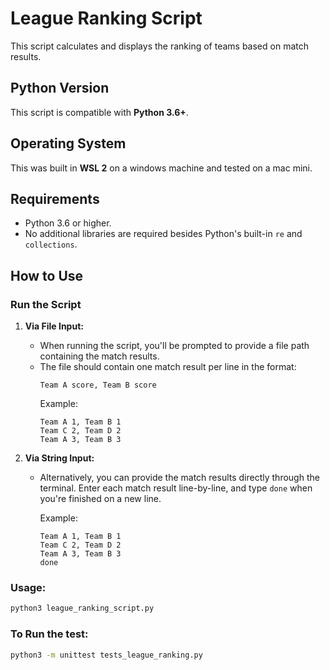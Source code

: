 # League Ranking Script

This script calculates and displays the ranking of teams based on match results.

## Python Version
This script is compatible with **Python 3.6+**.

## Operating System
This was built in **WSL 2** on a windows machine and tested on a mac mini. 

## Requirements
- Python 3.6 or higher.
- No additional libraries are required besides Python's built-in `re` and `collections`.

## How to Use

### Run the Script

1. **Via File Input:**
   - When running the script, you'll be prompted to provide a file path containing the match results.
   - The file should contain one match result per line in the format:
     ```
     Team A score, Team B score
     ```
     Example:
     ```
     Team A 1, Team B 1
     Team C 2, Team D 2
     Team A 3, Team B 3
     ```

2. **Via String Input:**
   - Alternatively, you can provide the match results directly through the terminal. Enter each match result line-by-line, and type `done` when you're finished on a new line.

     Example:
     ```
     Team A 1, Team B 1
     Team C 2, Team D 2
     Team A 3, Team B 3
     done
     ```
   
### Usage:
```bash
python3 league_ranking_script.py
```

### To Run the test:
```bash
python3 -m unittest tests_league_ranking.py
